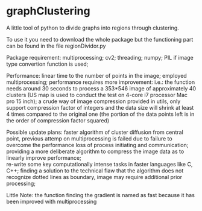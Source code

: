 # graphClustering
A little tool of python to divide graphs into regions through clustering.

To use it you need to download the whole package but the functioning part
can be found in the file regionDividor.py


Package requirement:
                  multiprocessing;
                  cv2;
                  threading;
                  numpy;
                  PIL if image type convertion function is used;
                  
Performance:
                  linear time to the number of points in the image;
                  employed multiprocessing;
                  performance requires more improvement:
                              i.e.: the function needs around 30 seconds to
                                    process a 353*546 image of approximately
                                    40 clusters (US map is used to conduct the
                                    test on 4-core i7 processor Mac pro 15
                                    inch);
                  a crude way of image compression provided in utils, only support 
                          compression factor of integers and the data size will shrink 
                          at least 4 times compared to the original one (the portion 
                          of the data points left is in the order of compression factor 
                          squared)
                      

Possible update plans:
                  faster algorithm of cluster diffusion from central point, previous
                         attemp on multiprocessing is failed due to failure to overcome
                         the performance loss of process initiating and communication;
                  providing a more deliberate algorithm to compress the image data as to 
                         linearly improve performance;                       
                  re-write some key computationally intense tasks in faster languages
                          like C, C++;
                  finding a solution to the technical flaw that the algorithm does not
                          recognize dotted lines as boundary, image may require additional
                          prior processing;
                          

Little Note: the function finding the gradient is named as fast because it has been improved 
             with multiprocessing
                
